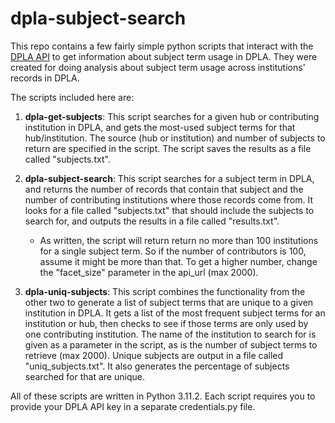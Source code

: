 # dpla-subject-search

This repo contains a few fairly simple python scripts that interact with the [DPLA API](https://pro.dp.la/developers/api-codex) to get information about subject term usage in DPLA.  They were created for doing analysis about subject term usage across institutions' records in DPLA.

The scripts included here are:
1. **dpla-get-subjects**: This script searches for a given hub or contributing institution in DPLA, and gets the most-used subject terms for that hub/institution.  The source (hub or institution) and number of subjects to return are specified in the script.  The script saves the results as a file called "subjects.txt".

2. **dpla-subject-search**: This script searches for a subject term in DPLA, and returns the number of records that contain that subject and the number of contributing institutions where those records come from.  It looks for a file called "subjects.txt" that should include the subjects to search for, and outputs the results in a file called "results.txt".
   - As written, the script will return return no more than 100 institutions for a single subject term. So if the number of contributors is 100, assume it might be more than that. To get a higher number, change the "facet_size" parameter in the api_url (max 2000).

3. **dpla-uniq-subjects**: This script combines the functionality from the other two to generate a list of subject terms that are unique to a given institution in DPLA.  It gets a list of the most frequent subject terms for an institution or hub, then checks to see if those terms are only used by one contributing institution.  The name of the institution to search for is given as a parameter in the script, as is the number of subject terms to retrieve (max 2000).  Unique subjects are output in a file called "uniq_subjects.txt".  It also generates the percentage of subjects searched for that are unique.

All of these scripts are written in Python 3.11.2. Each script requires you to provide your DPLA API key in a separate credentials.py file. 
